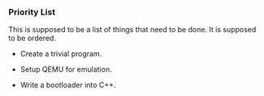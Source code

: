 ### Priority List

This is supposed to be a list of things that need to be done.
It is supposed to be ordered.

-   Create a trivial program.

-   Setup QEMU for emulation.

-   Write a bootloader into C++.
